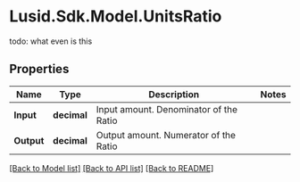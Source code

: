 # Lusid.Sdk.Model.UnitsRatio
todo: what even is this

## Properties

Name | Type | Description | Notes
------------ | ------------- | ------------- | -------------
**Input** | **decimal** | Input amount.  Denominator of the Ratio | 
**Output** | **decimal** | Output amount. Numerator of the Ratio | 

[[Back to Model list]](../README.md#documentation-for-models) [[Back to API list]](../README.md#documentation-for-api-endpoints) [[Back to README]](../README.md)

